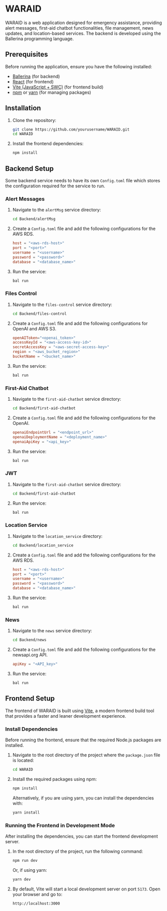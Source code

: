 # WARAID

WARAID is a web application designed for emergency assistance, providing alert messages, first-aid chatbot functionalities, file management, news updates, and location-based services. The backend is developed using the Ballerina programming language.

## Prerequisites

Before running the application, ensure you have the following installed:

- [Ballerina](https://ballerina.io/downloads/) (for backend)
- [React](https://react.dev/) (for frontend)
- [Vite (JavaScript + SWC)](https://vitejs.dev/guide/) (for frontend build)
- [npm](https://www.npmjs.com/) or [yarn](https://yarnpkg.com/) (for managing packages)

## Installation

1. Clone the repository:
    ```bash
    git clone https://github.com/yourusername/WARAID.git
    cd WARAID
    ```

2. Install the frontend dependencies:
    ```bash
    npm install
    ```

## Backend Setup

Some backend service needs to have its own `Config.toml` file which stores the configuration required for the service to run.

### Alert Messages

1. Navigate to the `alertMsg` service directory:
    ```bash
    cd Backend/alertMsg
    ```

2. Create a `Config.toml` file and add the following configurations for the AWS RDS.
    ```toml
    host = "<aws-rds-host>" 
    port = "<port>"                  
    username = "<username>"        
    password = "<password>"  
    database = "<database_name>"
    ```

3. Run the service:
    ```bash
    bal run
    ```

### Files Control

1. Navigate to the `files-control` service directory:
    ```bash
    cd Backend/files-control
    ```

2. Create a `Config.toml` file and add the following configurations for OpenAI and AWS S3.
    ```toml
    openAIToken="<openai_token>"
    accessKeyId = "<aws-access-key-id>"
    secretAccessKey = "<aws-secret-access-key>"
    region = "<aws_bucket_region>"
    bucketName = "<bucket_name>"
    ```

3. Run the service:
    ```bash
    bal run
    ```

### First-Aid Chatbot

1. Navigate to the `first-aid-chatbot` service directory:
    ```bash
    cd Backend/first-aid-chatbot
    ```

2. Create a `Config.toml` file and add the following configurations for the OpenAI.
    ```toml
    openaiEndpointUrl = "<endpoint_url>"
    openaiDeploymentName = "<deployment_name>"
    openaiApiKey = "<api_key>"
    ```

3. Run the service:
    ```bash
    bal run
    ```

### JWT

1. Navigate to the `first-aid-chatbot` service directory:
    ```bash
    cd Backend/first-aid-chatbot
    ```

2. Run the service:
    ```bash
    bal run
    ```

### Location Service

1. Navigate to the `location_service` directory:
    ```bash
    cd Backend/location_service
    ```

2. Create a `Config.toml` file and add the following configurations for the AWS RDS.
    ```toml
    host = "<aws-rds-host>" 
    port = "<port>"                  
    username = "<username>"        
    password = "<password>"  
    database = "<database_name>"
    ```

3. Run the service:
    ```bash
    bal run
    ```

### News

1. Navigate to the `news` service directory:
    ```bash
    cd Backend/news
    ```

2. Create a `Config.toml` file and add the following configurations for the newsapi.org API.
    ```toml
    apiKey = "<API_key>"	
    ```

3. Run the service:
    ```bash
    bal run
    ```

## Frontend Setup

The frontend of WARAID is built using [Vite](https://vitejs.dev/), a modern frontend build tool that provides a faster and leaner development experience.

### Install Dependencies

Before running the frontend, ensure that the required Node.js packages are installed.

1. Navigate to the root directory of the project where the `package.json` file is located:
    ```bash
    cd WARAID
    ```

2. Install the required packages using npm:
    ```bash
    npm install
    ```

   Alternatively, if you are using yarn, you can install the dependencies with:
    ```bash
    yarn install
    ```

### Running the Frontend in Development Mode

After installing the dependencies, you can start the frontend development server.

1. In the root directory of the project, run the following command:
    ```bash
    npm run dev
    ```

   Or, if using yarn:
    ```bash
    yarn dev
    ```

2. By default, Vite will start a local development server on port `5173`. Open your browser and go to:
    ```
    http://localhost:3000
    ```
